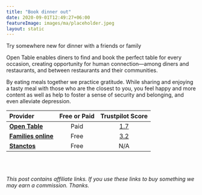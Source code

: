 ```yaml
---
title: "Book dinner out"
date: 2020-09-01T12:49:27+06:00
featureImage: images/ma/placeholder.jpeg
layout: static
---
```


Try somewhere new for dinner with a friends or family

Open Table enables diners to find and book the perfect table for every occasion, creating opportunity for human connection—among diners and restaurants, and between restaurants and their communities.

By eating meals together we practice gratitude. While sharing and enjoying a tasty meal with those who are the closest to you, you feel happy and more content as well as help to foster a sense of security and belonging, and even alleviate depression.

| Provider      | Free or Paid  |  Trustpilot Score  |
| :-----------          | :--------------:      |  :--------------:         |
| [**Open Table**](https://www.opentable.co.uk/about/?lang=en) | Paid | [1.7](https://uk.trustpilot.com/review/www.opentable.co.uk) | 
| [**Families online**](https://www.familiesonline.co.uk/local-eating-out) | Free | [3.2](https://uk.trustpilot.com/review/www.familiesonline.co.uk) | 
| [**Stanctos**](https://www.stancatos.com/family-bonding-and-eating-out/) | Free | N/A
  

<br/><br/>

*This post contains affiliate links. If you use these links to buy something we may
earn a commission. Thanks.*






